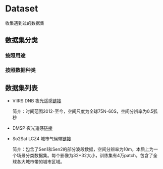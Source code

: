 # Dataset
收集遇到过的数据集

## 数据集分类

### 按照用途

### 按照数据种类


## 数据集列表

- VIIRS DNB 夜光遥感[链接](https://payneinstitute.mines.edu/eog/nighttime-lights/)[](VIRRS)

  简介：时间范围2012-至今，空间尺度为全球75N-60S，空间分辨率为0.5弧秒

- DMSP 夜光遥感[链接](https://eogdata.mines.edu/dmsp/downloadV4composites.html)[](MDSP)

- So2Sat LCZ4 城市气候带[链接](http://doi.org/10.14459/2018mp1483140)
  
  简介：包含了Sen1和Sen2的部分波段数据，空间分辨率为10m，本质上为一个场景分类数据集。每个影像为32\*32大小，训练集有4万patch。包含了全球各大城市带的城市区域。
